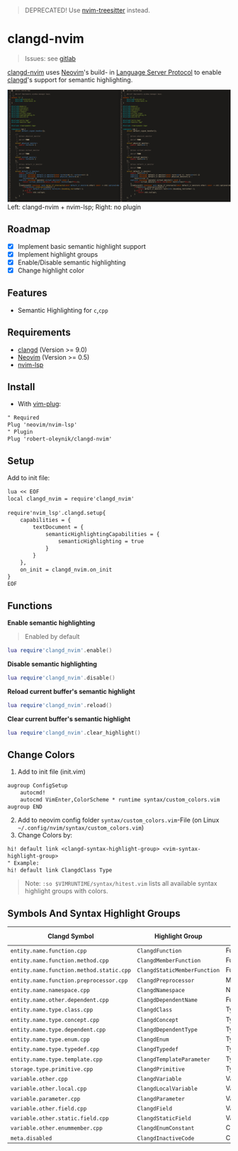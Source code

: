 > DEPRECATED! Use [nvim-treesitter](https://github.com/nvim-treesitter/nvim-treesitter) instead.

# clangd-nvim

>
> Issues: see [gitlab](https://gitlab.com/robert-oleynik/clangd-nvim/-/issues/)
>

[clangd-nvim](https://gitlab.com/robert-oleynik/clangd-nvim/) uses [Neovim](https://github.com/neovim/neovim)'s build- in [Language Server Protocol](https://microsoft.github.io/language-server-protocol/) to enable [clangd](https://clangd.llvm.org/)'s support for semantic highlighting.

![](screenshots/lsp_comparision.png)
Left: clangd-nvim + nvim-lsp; Right: no plugin

## Roadmap

- [X] Implement basic semantic highlight support
- [X] Implement highlight groups
- [X] Enable/Disable semantic highlighting
- [X] Change highlight color

## Features

- Semantic Highlighting for `c`,`cpp`

## Requirements

- [clangd](https://clangd.llvm.org/) (Version >= 9.0)
- [Neovim](https://github.com/neovim/neovim) (Version >= 0.5)
- [nvim-lsp](https://github.com/neovim/nvim-lsp)

## Install

- With [vim-plug](https://github.com/junegunn/vim-plug):

```vim
" Required
Plug 'neovim/nvim-lsp'
" Plugin
Plug 'robert-oleynik/clangd-nvim'
```

## Setup

Add to init file:
```vim
lua << EOF
local clangd_nvim = require'clangd_nvim'

require'nvim_lsp'.clangd.setup{
    capabilities = {
        textDocument = {
            semanticHighlightingCapabilities = {
                semanticHighlighting = true
            }
        }
    },
    on_init = clangd_nvim.on_init
}
EOF
```

## Functions

**Enable semantic highlighting**

>
> Enabled by default
>

```lua
lua require'clangd_nvim'.enable()
```

**Disable semantic highlighting**
```lua
lua require'clangd_nvim'.disable()
```

**Reload current buffer's semantic highlight**
```lua
lua require'clangd_nvim'.reload()
```

**Clear current buffer's semantic highlight**
```lua
lua require'clangd_nvim'.clear_highlight()
```

## Change Colors

1. Add to init file (init.vim)
```vim
augroup ConfigSetup
    autocmd!
    autocmd VimEnter,ColorScheme * runtime syntax/custom_colors.vim
augroup END
```
2. Add to neovim config folder `syntax/custom_colors.vim`-File (on Linux `~/.config/nvim/syntax/custom_colors.vim`)
3. Change Colors by:
```vim
hi! default link <clangd-syntax-highlight-group> <vim-syntax-highlight-group>
" Example:
hi! default link ClangdClass Type
```

>
> Note: `:so $VIMRUNTIME/syntax/hitest.vim` lists all available syntax highlight groups with colors.
>

## Symbols And Syntax Highlight Groups

| Clangd Symbol | Highlight Group | Default Value |
| ------ | ------ | ----- |
| `entity.name.function.cpp` | `ClangdFunction` | Function |
| `entity.name.function.method.cpp` | `ClangdMemberFunction` | Function |
| `entity.name.function.method.static.cpp` | `ClangdStaticMemberFunction` | Function |
| `entity.name.function.preprocessor.cpp` | `ClangdPreprocessor` | Macro |
| `entity.name.namespace.cpp` | `ClangdNamespace` | Namespace |
| `entity.name.other.dependent.cpp` | `ClangdDependentName` | Function |
| `entity.name.type.class.cpp` | `ClangdClass` | Type |
| `entity.name.type.concept.cpp` | `ClangdConcept` | Type |
| `entity.name.type.dependent.cpp` | `ClangdDependentType` | Type |
| `entity.name.type.enum.cpp` | `ClangdEnum` | Type |
| `entity.name.type.typedef.cpp` | `ClangdTypedef` | Type |
| `entity.name.type.template.cpp` | `ClangdTemplateParameter` | Type |
| `storage.type.primitive.cpp` | `ClangdPrimitive` | Type |
| `variable.other.cpp` | `ClangdVariable` | Variable |
| `variable.other.local.cpp` | `ClangdLocalVariable` | Variable |
| `variable.parameter.cpp` | `ClangdParameter` | Variable |
| `variable.other.field.cpp` | `ClangdField` | Variable |
| `variable.other.static.field.cpp` | `ClangdStaticField` | Variable |
| `variable.other.enummember.cpp` | `ClangdEnumConstant` | Constant |
| `meta.disabled` | `ClangdInactiveCode` | Comment |

